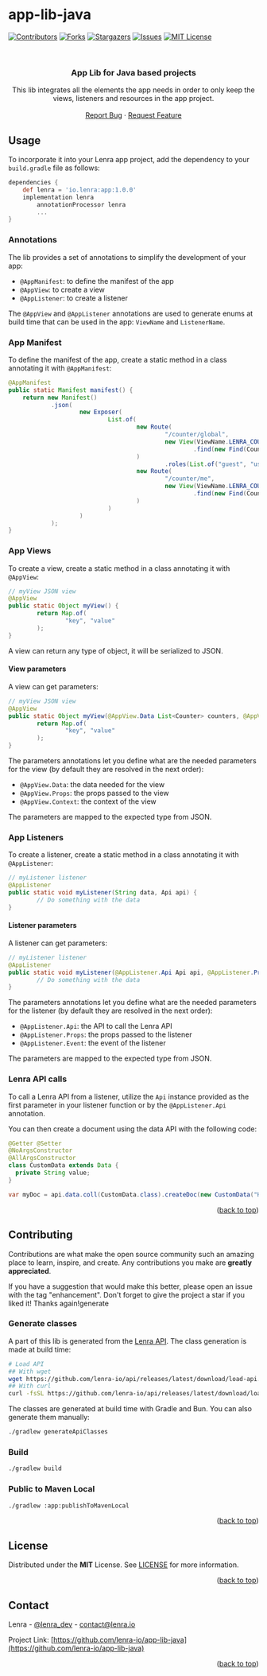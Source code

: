 # app-lib-java

<div id="top"></div>
<!--
*** This README was created with https://github.com/othneildrew/Best-README-Template
-->



<!-- PROJECT SHIELDS -->
[![Contributors][contributors-shield]][contributors-url]
[![Forks][forks-shield]][forks-url]
[![Stargazers][stars-shield]][stars-url]
[![Issues][issues-shield]][issues-url]
[![MIT License][license-shield]][license-url]



<!-- PROJECT LOGO -->
<br />
<div align="center">

<h3 align="center">App Lib for Java based projects</h3>

  <p align="center">
    This lib integrates all the elements the app needs in order to only keep the views, listeners and resources in the app project.
    <br />
    <br />
    <a href="https://github.com/lenra-io/app-lib-java/issues">Report Bug</a>
    ·
    <a href="https://github.com/lenra-io/app-lib-java/issues">Request Feature</a>
  </p>
</div>


<!-- USAGE EXAMPLES -->
## Usage

To incorporate it into your Lenra app project, add the dependency to your `build.gradle` file as follows:
```gradle
dependencies {
    def lenra = 'io.lenra:app:1.0.0'
    implementation lenra
		annotationProcessor lenra
		...
}
```

### Annotations

The lib provides a set of annotations to simplify the development of your app:
- `@AppManifest`: to define the manifest of the app
- `@AppView`: to create a view
- `@AppListener`: to create a listener

The `@AppView` and `@AppListener` annotations are used to generate enums at build time that can be used in the app: `ViewName` and `ListenerName`.

### App Manifest

To define the manifest of the app, create a static method in a class annotating it with `@AppManifest`:
```java
@AppManifest
public static Manifest manifest() {
	return new Manifest()
			.json(
					new Exposer(
							List.of(
									new Route(
											"/counter/global",
											new View(ViewName.LENRA_COUNTER)
													.find(new Find(Counter.class, Map.of("user", "global")))
									)
											.roles(List.of("guest", "user")),
									new Route(
											"/counter/me",
											new View(ViewName.LENRA_COUNTER)
													.find(new Find(Counter.class, Map.of("user", "@me")))
									)
							)
					)
			);
}
```

### App Views

To create a view, create a static method in a class annotating it with `@AppView`: 
```java
// myView JSON view
@AppView
public static Object myView() {
		return Map.of(
				"key", "value"
		);
}
```

A view can return any type of object, it will be serialized to JSON.

#### View parameters

A view can get parameters:
```java
// myView JSON view
@AppView
public static Object myView(@AppView.Data List<Counter> counters, @AppView.Props Map<String, Object> props, @AppView.Context Map<String, Object> context) {
		return Map.of(
				"key", "value"
		);
}
```

The parameters annotations let you define what are the needed parameters for the view (by default they are resolved in the next order):
- `@AppView.Data`: the data needed for the view
- `@AppView.Props`: the props passed to the view
- `@AppView.Context`: the context of the view

The parameters are mapped to the expected type from JSON.

### App Listeners

To create a listener, create a static method in a class annotating it with `@AppListener`: 
```java
// myListener listener
@AppListener
public static void myListener(String data, Api api) {
		// Do something with the data
}
```

#### Listener parameters

A listener can get parameters:
```java
// myListener listener
@AppListener
public static void myListener(@AppListener.Api Api api, @AppListener.Props Map<String, Object> props, @AppListener.Event Map<String, Object> event) {
		// Do something with the data
}
```

The parameters annotations let you define what are the needed parameters for the listener (by default they are resolved in the next order):
- `@AppListener.Api`: the API to call the Lenra API
- `@AppListener.Props`: the props passed to the listener
- `@AppListener.Event`: the event of the listener

The parameters are mapped to the expected type from JSON.


### Lenra API calls

To call a Lenra API from a listener, utilize the `Api` instance provided as the first parameter in your listener function or by the `@AppListener.Api` annotation. 

You can then create a document using the data API with the following code:
```java
@Getter @Setter
@NoArgsConstructor
@AllArgsConstructor
class CustomData extends Data {
  private String value;
}

var myDoc = api.data.coll(CustomData.class).createDoc(new CustomData("Hello world"));
```

<p align="right">(<a href="#top">back to top</a>)</p>



<!-- CONTRIBUTING -->
## Contributing

Contributions are what make the open source community such an amazing place to learn, inspire, and create. Any contributions you make are **greatly appreciated**.

If you have a suggestion that would make this better, please open an issue with the tag "enhancement".
Don't forget to give the project a star if you liked it! Thanks again!generate

### Generate classes

A part of this lib is generated from the [Lenra API](https://github.com/lenra-io/api).
The class generation is made at build time:

```bash
# Load API
## With wget
wget https://github.com/lenra-io/api/releases/latest/download/load-api.sh -O - -q | bash
## With curl
curl -fsSL https://github.com/lenra-io/api/releases/latest/download/load-api.sh | bash
```

The classes are generated at build time with Gradle and Bun.
You can also generate them manually:

```bash
./gradlew generateApiClasses
```

### Build

```bash
./gradlew build
```

### Public to Maven Local

```bash
./gradlew :app:publishToMavenLocal
```

<p align="right">(<a href="#top">back to top</a>)</p>



<!-- LICENSE -->
## License

Distributed under the **MIT** License. See [LICENSE](./LICENSE) for more information.

<p align="right">(<a href="#top">back to top</a>)</p>



<!-- CONTACT -->
## Contact

Lenra - [@lenra_dev](https://twitter.com/lenra_dev) - contact@lenra.io

Project Link: [https://github.com/lenra-io/app-lib-java](https://github.com/lenra-io/app-lib-java)

<p align="right">(<a href="#top">back to top</a>)</p>


<!-- MARKDOWN LINKS & IMAGES -->
<!-- https://www.markdownguide.org/basic-syntax/#reference-style-links -->
[contributors-shield]: https://img.shields.io/github/contributors/lenra-io/app-lib-java.svg?style=for-the-badge
[contributors-url]: https://github.com/lenra-io/app-lib-java/graphs/contributors
[forks-shield]: https://img.shields.io/github/forks/lenra-io/app-lib-java.svg?style=for-the-badge
[forks-url]: https://github.com/lenra-io/app-lib-java/network/members
[stars-shield]: https://img.shields.io/github/stars/lenra-io/app-lib-java.svg?style=for-the-badge
[stars-url]: https://github.com/lenra-io/app-lib-java/stargazers
[issues-shield]: https://img.shields.io/github/issues/lenra-io/app-lib-java.svg?style=for-the-badge
[issues-url]: https://github.com/lenra-io/app-lib-java/issues
[license-shield]: https://img.shields.io/github/license/lenra-io/app-lib-java.svg?style=for-the-badge
[license-url]: https://github.com/lenra-io/app-lib-java/blob/master/LICENSE
